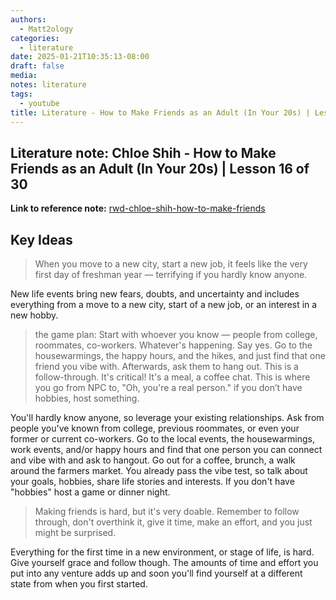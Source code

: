 ```yaml
---
authors:
  - Matt2ology
categories:
  - literature
date: 2025-01-21T10:35:13-08:00
draft: false
media:
notes: literature
tags:
  - youtube
title: Literature - How to Make Friends as an Adult (In Your 20s) | Lesson 16 of 30
---
```


## Literature note: Chloe Shih - How to Make Friends as an Adult (In Your 20s) | Lesson 16 of 30

**Link to reference note:** [rwd-chloe-shih-how-to-make-friends](../reference/Articles/rwd-chloe-shih-how-to-make-friends.md)

## Key Ideas

<!-- Idea 1: Key point or insights written in your own words -->

> When you move to a new city, start a new job, it feels like the very first day of freshman year — terrifying if you hardly know anyone.

New life events bring new fears, doubts, and uncertainty and includes
everything from a move to a new city, start of a new job, or an interest in
a new hobby.

> the game plan: Start with whoever you know — people from
> college, roommates, co-workers. Whatever's happening. Say yes. Go
> to the housewarmings, the happy hours, and the hikes, and just find
> that one friend you vibe with. Afterwards, ask them to hang out. This is a follow-through. It's critical! It's a meal, a coffee chat. This is where you go from NPC to, "Oh, you're a real person." if you don’t have hobbies, host something.

You'll hardly know anyone, so leverage your existing relationships. Ask
from people you've known from college, previous roommates, or even
your former or current co-workers. Go to the local events, the
housewarmings, work events, and/or happy hours and find that one
person you can connect and vibe with and ask to hangout. Go out for a
coffee, brunch, a walk around the farmers market. You already pass the
vibe test, so talk about your goals, hobbies, share life stories and
interests. If you don't have "hobbies" host a game or dinner night.

> Making friends is hard, but it's very doable. Remember to follow through, don't overthink it, give it time, make an effort, and you just might be surprised.

Everything for the first time in a new environment, or stage of life, is
hard. Give yourself grace and follow though. The amounts of time and
effort you put into any venture adds up and soon you'll find yourself at a
different state from when you first started.
